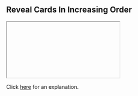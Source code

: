 ##  Reveal Cards In Increasing Order 

<iframe></iframe>

Click [here](Explanation.md) for an explanation.

